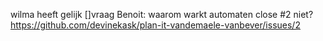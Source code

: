 wilma heeft gelijk
[]vraag Benoit: waarom warkt automaten close #2 niet? https://github.com/devinekask/plan-it-vandemaele-vanbever/issues/2
